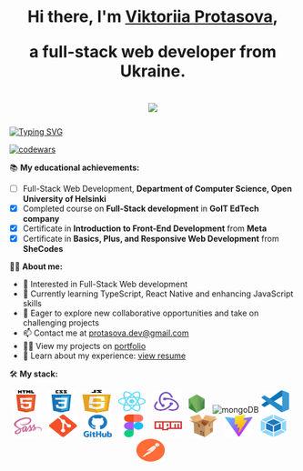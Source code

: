 <h1 align="center">Hi there, I'm <a href="https://linktr.ee/viktoriiaprotasova" target="_blank">Viktoriia Protasova</a>,
  <p>a full-stack web developer from Ukraine.</p>
<img src="https://github.com/blackcater/blackcater/raw/main/images/Hi.gif" height="32"/></h1>
<a href="https://git.io/typing-svg"><img src="https://readme-typing-svg.herokuapp.com?font=Fira+Code&pause=1000&random=false&width=435&lines=I+am+working+about+it+right+now" alt="Typing SVG" /></a>

[![codewars](https://www.codewars.com/users/ViktoriiaProtasova/badges/small)](https://www.codewars.com/users/ViktoriiaProtasova)

📚 **My educational achievements:**

- [ ] Full-Stack Web Development, **Department of Computer Science, Open University of Helsinki**
- [x] Completed course on **Full-Stack development** in **GoIT EdTech company**
- [x] Certificate in **Introduction to Front-End Development** from **Meta**
- [x] Certificate in **Basics, Plus, and Responsive Web Development** from **SheCodes**

👩‍💻 **About me:**

- 👀 Interested in Full-Stack Web development
- 🌱 Currently learning TypeScript, React Native and enhancing JavaScript skills
- 👯 Eager to explore new collaborative opportunities and take on challenging projects
- 📫 Contact me at protasova.dev@gmail.com
- 👨‍💻 View my projects on [portfolio](https://protasova-portfolio-project.netlify.app/)
- 📄 Learn about my experience: [view resume](https://drive.google.com/file/d/10h-7sdTuzJ4TuvasU7ceu8iaGuPjdNyX/view?usp=sharing)

🛠 **My stack:**

<div align="center">
  <img width="50" src="./images/html5-original.svg" title="HTML5" alt="HTML5"  height="40"/>&nbsp&nbsp;
  <img width="50" src="./images/css3-original.svg"  title="CSS3" alt="CSS3"  height="40"/>&nbsp&nbsp;
  <img width="50" src="./images/Javascript-shield.svg"  title="JS" alt="JS"  height="40"/>&nbsp&nbsp;
  <img width="50" src="./images/react-original.svg"  title="React" alt="React"  height="40"/>&nbsp&nbsp;
  <img width="50" src="./images/redux.svg" title="Redux" alt="Redux"  height="40"/>&nbsp&nbsp;
  <img title="Node.js" alt="Node.js" width="32px" src="https://raw.githubusercontent.com/github/explore/80688e429a7d4ef2fca1e82350fe8e3517d3494d/topics/nodejs/nodejs.png" />&nbsp&nbsp;
  <img width="50" src="https://user-images.githubusercontent.com/25181517/182884177-d48a8579-2cd0-447a-b9a6-ffc7cb02560e.png" alt="mongoDB" title="mongoDB"/>
  <img width="50" src="./images/vscode-original.svg" title="Visual Studio Code" alt="Visual Studio Code"  height="40"/>&nbsp&nbsp;
  <img width="50" src="./images/sass-original.svg" title="Sass" alt="Sass"  height="40"/>&nbsp&nbsp;
  <img width="50" src="./images/git-original.svg" title="Git" alt="Git"  height="40"/>&nbsp&nbsp;
  <img width="50" src="./images/github-original.svg" title="Github"  alt="Github"  height="40" />&nbsp&nbsp;
  <img width="50" src="./images/figma-original.svg" title="Figma" alt="Figma"  height="40"/>&nbsp&nbsp;
  <img width="50" src="./images/npm-original.svg" title="Npm" alt="Npm"  height="40"/>&nbsp&nbsp;
  <img width="50" src="./images/parcel.svg" title="Parcel" alt="Parcel" height="40"/>&nbsp&nbsp;
  <img width="50" src="./images/Vitejs-logo.svg" title="Vitejs" alt="Vitejs"  height="40"/>&nbsp&nbsp;
  <img width="50" src="./images/webpack-original.svg" title="Webpack" alt="Webpack"  height="40"/>&nbsp&nbsp;
  <img width="50" src="./images/postman-icon-svg.svg" title="Postman" alt="Postman"  height="40"/>&nbsp&nbsp;
</div>

<!---
ViktoriiaProtasova/ViktoriiaProtasova is a ✨ unique ✨ repository because its `README.md` (this file) appears on your GitHub profile.
You can click the Preview link to take a look at your changes.
--->
